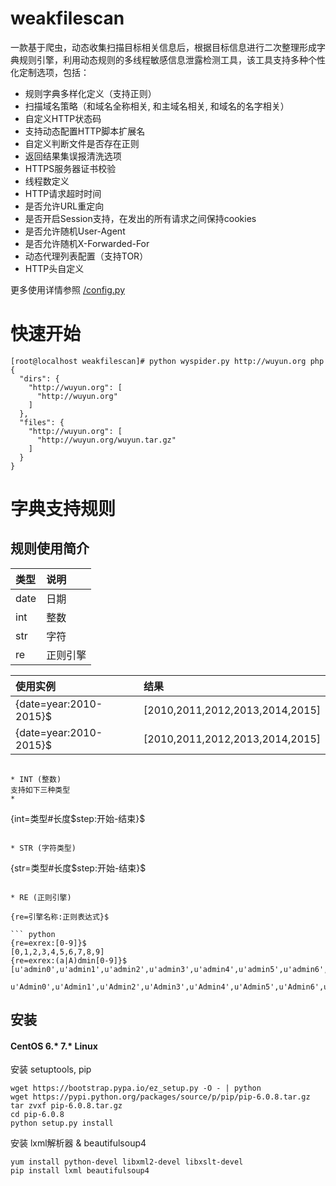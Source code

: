 # weakfilescan
一款基于爬虫，动态收集扫描目标相关信息后，根据目标信息进行二次整理形成字典规则引擎，利用动态规则的多线程敏感信息泄露检测工具，该工具支持多种个性化定制选项，包括：
* 规则字典多样化定义（支持正则）
* 扫描域名策略（和域名全称相关, 和主域名相关, 和域名的名字相关）
* 自定义HTTP状态码
* 支持动态配置HTTP脚本扩展名
* 自定义判断文件是否存在正则
* 返回结果集误报清洗选项
* HTTPS服务器证书校验
* 线程数定义
* HTTP请求超时时间
* 是否允许URL重定向
* 是否开启Session支持，在发出的所有请求之间保持cookies
* 是否允许随机User-Agent
* 是否允许随机X-Forwarded-For
* 动态代理列表配置（支持TOR）
* HTTP头自定义

更多使用详情参照 [/config.py](https://github.com/ring04h/weakfilescan/blob/master/config.py)

# 快速开始
```
[root@localhost weakfilescan]# python wyspider.py http://wuyun.org php
{
  "dirs": {
    "http://wuyun.org": [
      "http://wuyun.org"
    ]
  }, 
  "files": {
    "http://wuyun.org": [
      "http://wuyun.org/wuyun.tar.gz"
    ]
  }
}
```

# 字典支持规则
## 规则使用简介

| 类型      |    说明 |
| :-------- |:--------|
| date | 日期 |
| int  | 整数 |
| str  | 字符 |
| re   | 正则引擎 |

| 使用实例      | 结果      |
| :-------- |:--------|
| {date=year:2010-2015}$ | [2010,2011,2012,2013,2014,2015]|
| {date=year:2010-2015}$ | [2010,2011,2012,2013,2014,2015]|


```

* INT (整数)
支持如下三种类型
* 
```
{int=类型#长度$step:开始-结束}$
```

* STR (字符类型)

```
{str=类型#长度$step:开始-结束}$
```

* RE (正则引擎)

{re=引擎名称:正则表达式}$

``` python
{re=exrex:[0-9]}$
[0,1,2,3,4,5,6,7,8,9]
{re=exrex:(a|A)dmin[0-9]}$
[u'admin0',u'admin1',u'admin2',u'admin3',u'admin4',u'admin5',u'admin6',u'admin7',u'admin8',u'admin9',
 u'Admin0',u'Admin1',u'Admin2',u'Admin3',u'Admin4',u'Admin5',u'Admin6',u'Admin7',u'Admin8',u'Admin9']
```

## 安装
#### CentOS 6.* 7.* Linux
安装 setuptools, pip
``` shell
wget https://bootstrap.pypa.io/ez_setup.py -O - | python
wget https://pypi.python.org/packages/source/p/pip/pip-6.0.8.tar.gz
tar zvxf pip-6.0.8.tar.gz
cd pip-6.0.8
python setup.py install
```
安装 lxml解析器 & beautifulsoup4
``` shell
yum install python-devel libxml2-devel libxslt-devel
pip install lxml beautifulsoup4
```